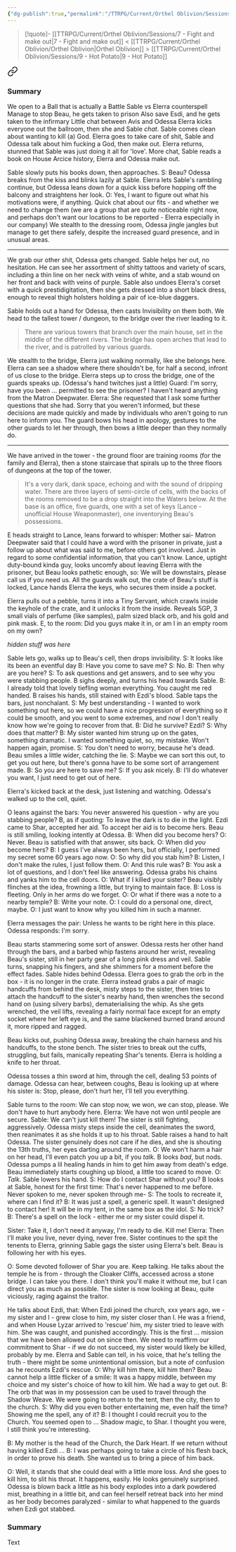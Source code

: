 ```yaml
---
{"dg-publish":true,"permalink":"/TTRPG/Current/Orthel Oblivion/Sessions/8 - Sibling's Dilemma/"}
---
```


> [!quote]- [[TTRPG/Current/Orthel Oblivion/Sessions/7 - Fight and make out\|7 - Fight and make out]] < [[TTRPG/Current/Orthel Oblivion/Orthel Oblivion\|Orthel Oblivion]] > [[TTRPG/Current/Orthel Oblivion/Sessions/9 - Hot Potato\|9 - Hot Potato]]
> 
<div class="transclusion internal-embed is-loaded"><a class="markdown-embed-link" href="/ttrpg/current/orthel-oblivion/sessions/7-fight-and-make-out/#summary" aria-label="Open link"><svg xmlns="http://www.w3.org/2000/svg" width="24" height="24" viewBox="0 0 24 24" fill="none" stroke="currentColor" stroke-width="2" stroke-linecap="round" stroke-linejoin="round" class="svg-icon lucide-link"><path d="M10 13a5 5 0 0 0 7.54.54l3-3a5 5 0 0 0-7.07-7.07l-1.72 1.71"></path><path d="M14 11a5 5 0 0 0-7.54-.54l-3 3a5 5 0 0 0 7.07 7.07l1.71-1.71"></path></svg></a><div class="markdown-embed">



### Summary

We open to a Ball that is actually a Battle
Sable vs Elerra counterspell
Manage to stop Beau, he gets taken to prison
Also save Esdi, and he gets taken to the infirmary
Little chat between Avis and Odessa
Elerra kicks everyone out the ballroom, then she and Sable _chat_. 
Sable comes clean about wanting to kill (a) God.
Elerra goes to take care of shit, Sable and Odessa talk about him fucking a God, then make out.
Elerra returns, stunned that Sable was just doing it all for 'love'. 
More chat, Sable reads a book on House Arcice history, Elerra and Odessa make out.

</div></div>



Sable slowly puts his books down, then approaches.
S: Beau?
Odessa breaks from the kiss and blinks lazily at Sable. 
Elerra lets Sable's rambling continue, but Odessa leans down for a quick kiss before hopping off the balcony and straightens her look.
O: Yes, I want to figure out what his motivations were, if anything.
Quick chat about our fits - and whether we need to change them (we are a group that are quite noticeable right now, and perhaps don't want our locations to be reported - Elerra especially in our company)
We stealth to the dressing room, Odessa jingle jangles but manage to get there safely, despite the increased guard presence, and in unusual areas.

---

We grab our other shit, Odessa gets changed.
Sable helps her out, no hesitation.
He can see her assortment of shitty tattoos and variety of scars, including a thin line on her neck with veins of white, and a stab wound on her front and back with veins of purple.
Sable also undoes Elerra's corset with a quick prestidigitation, then she gets dressed into a short black dress, enough to reveal thigh holsters holding a pair of ice-blue daggers.

Sable holds out a hand for Odessa, then casts Invisibility on them both.
We head to the tallest tower / dungeon, to the bridge over the river leading to it.
> There are various towers that branch over the main house, set in the middle of the different rivers.
> The bridge has open arches that lead to the river, and is patrolled by various guards.

We stealth to the bridge, Elerra just walking normally, like she belongs here.
Elerra can see a shadow where there shouldn't be, for half a second, infront of us close to the bridge.
Elerra steps up to cross the bridge, one of the guards speaks up. (Odessa's hand twitches just a little)
Guard: I'm sorry, have you been ... permitted to see the prisoner? I haven't heard anything from the Matron Deepwater.
Elerra: She requested that I ask some further questions that she had. Sorry that you weren't informed, but these decisions are made quickly and made by individuals who aren't going to run here to inform you.
The guard bows his head in apology, gestures to the other guards to let her through, then bows a little deeper than they normally do.

---

We have arrived in the tower - the ground floor are training rooms (for the family and Elerra), then a stone staircase that spirals up to the three floors of dungeons at the top of the tower.
> It's a very dark, dank space, echoing and with the sound of dripping water.
> There are three layers of semi-circle of cells, with the backs of the rooms removed to be a drop straight into the Waters below.
> At the base is an office, five guards, one with a set of keys (Lance - unofficial House Weaponmaster), one inventorying Beau's possessions.

E heads straight to Lance, leans forward to whisper: Mother sai- Matron Deepwater said that I could have a word with the prisoner in private, just a follow up about what was said to me, before others got involved. Just in regard to some confidential information, that you can't know.
Lance, uptight duty-bound kinda guy, looks uncomfy about leaving Elerra with the prisoner, but Beau looks pathetic enough, so: We will be downstairs, please call us if you need us.
All the guards walk out, the crate of Beau's stuff is locked, Lance hands Elerra the keys, who secures them inside a pocket.

Elerra pulls out a pebble, turns it into a Tiny Servant, which crawls inside the keyhole of the crate, and it unlocks it from the inside.
Reveals 5GP, 3 small vials of perfume (like samples), palm sized black orb, and his gold and pink mask.
E, to the room: Did you guys make it in, or am I in an empty room on my own?

*hidden stuff was here*

Sable lets go, walks up to Beau's cell, then drops invisibility.
S: It looks like its been an eventful day
B: Have you come to save me?
S: No.
B: Then why are you here?
S: To ask questions and get answers, and to see why you were stabbing people.
B sighs deeply, and turns his head towards Sable.
B: I already told that lovely tiefling woman everything. You caught me red handed.
B raises his hands, still stained with Ezdi's blood.
Sable taps the bars, just nonchalant.
S: My best understanding - I wanted to work something out here, so we could have a nice progression of everything so it could be smooth, and you went to some extremes, and now I don't really know how we're going to recover from that.
B: Did he survive? Ezdi?
S: Why does that matter?
B: My sister wanted him strung up on the gates, something dramatic. I wanted something quiet, so, my mistake. Won't happen again, promise.
S: You don't need to worry, because he's dead.
Beau smiles a little wider, catching the lie.
S: Maybe we can sort this out, to get you out here, but there's gonna have to be some sort of arrangement made.
B: So you are here to save me?
S: If you ask nicely.
B: I'll do whatever you want, I just need to get out of here.

Elerra's kicked back at the desk, just listening and watching.
Odessa's walked up to the cell, quiet.

O leans against the bars: You never answered his question - why are you stabbing people?
B, as if quoting: To leave the dark is to die in the light. Ezdi came to Shar, accepted her aid. To accept her aid is to become hers. 
Beau is still smiling, looking intently at Odessa.
B: When did you become hers?
O: Never.
Beau is satisfied with that answer, sits back.
O: When did _you_ become hers?
B: I guess I've always been hers, but officially, I performed my secret some 60 years ago now.
O: So why did you stab him?
B: Listen, I don't make the rules, I just follow them.
O: And this rule was?
B: You ask a lot of questions, and I don't feel like answering.
Odessa grabs his chains and yanks him to the cell doors.
O: What if I killed your sister?
Beau visibly flinches at the idea, frowning a little, but trying to maintain face.
B: Loss is fleeting. Only in her arms do we forget.
O: Or what if there was a note to a nearby temple?
B: Write your note.
O: I could do a personal one, direct, maybe.
O: I just want to know why you killed him in such a manner.

Elerra messages the pair: Unless he wants to be right here in this place.
Odessa responds: I'm sorry.

Beau starts stammering some sort of answer.
Odessa rests her other hand through the bars, and a barbed whip fastens around her wrist, revealing Beau's sister, still in her party gear of a long pink dress and veil.
Sable turns, snapping his fingers, and she shimmers for a moment before the effect fades. Sable hides behind Odessa.
Elerra goes to grab the orb in the box - it is no longer in the crate.
Elerra instead grabs a pair of magic handcuffs from behind the desk, misty steps to the sister, then tries to attach the handcuff to the sister's nearby hand, then wrenches the second hand on (using silvery barbs), dematerialising the whip.
As she gets wrenched, the veil lifts, revealing a fairly normal face except for an empty socket where her left eye is, and the same blackened burned brand around it, more ripped and ragged.

Beau kicks out, pushing Odessa away, breaking the chain harness and his handcuffs, to the stone bench.
The sister tries to break out the cuffs, struggling, but fails, manically repeating Shar's tenents.
Elerra is holding a knife to her throat.

Odessa tosses a thin sword at him, through the cell, dealing 53 points of damage.
Odessa can hear, between coughs, Beau is looking up at where his sister is: Stop, please, don't hurt her, I'll tell you everything.

Sable turns to the room: We can stop now, we won, we can stop, please. We don't have to hurt anybody here.
Elerra: We have not won until people are secure.
Sable: We can't just kill them!
The sister is still fighting, aggressively.
Odessa misty steps inside the cell, deanimates the sword, then reanimates it as she holds it up to his throat. Sable raises a hand to halt Odessa.
The sister genuinely does not care if he dies, and she is shouting the 13th truths, her eyes darting around the room.
O: We won't harm a hair on her head, I'll even patch you up a bit, if you _talk._
B looks _bad_, but nods.
Odessa pumps a lil healing hands in him to get him away from death's edge.
Beau immediately starts coughing up blood, a little too scared to move. 
O: _Talk._
Sable lowers his hand.
S: How do I contact Shar without you?
B looks at Sable, honest for the first time: That's never happened to me before. Never spoken to me, never spoken through me-
S: The tools to recreate it, where can I find it?
B: It was just a spell, a generic spell. It wasn't designed to contact her! It will be in my tent, in the same box as the idol.
S: No trick?
B: There's a spell on the lock - either me or my sister could dispel it.

Sister: Take it, I don't need it anyway, I'm ready to die. Kill me!
Elerra: Then I'll make you live, never dying, never free.
Sister continues to the spit the tenents to Elerra, grinning
Sable gags the sister using Elerra's belt.
Beau is following her with his eyes.

O: Some devoted follower of Shar you are. Keep talking.
He talks about the temple he is from - through the Cloaker Cliffs, accessed across a stone bridge. I can take you there. I don't think you'll make it without me, but I can direct you as much as possible.
The sister is now looking at Beau, quite viciously, raging against the traitor.

He talks about Ezdi, that: When Ezdi joined the church, xxx years ago, we - my sister and I - grew close to him, my sister closer than I. He was a friend, and when House Lyzar arrived to 'rescue' him, my sister tried to leave with him. She was caught, and punished accordingly. This is the first ... mission that we have been allowed out on since then. We need to reaffirm our commitment to Shar - if we do not succeed, my sister would likely be killed, probably by me.
Elerra and Sable can tell, in his voice, that he's telling the truth - there might be some unintentional omission, but a note of confusion as he recounts Ezdi's rescue.
O: Why kill him there, kill him then?
Beau cannot help a little flicker of a smile: It was a happy middle, between my choice and my sister's choice of how to kill him. We had a way to get out.
B: The orb that was in my possession can be used to travel through the Shadow Weave. We were going to return to the tent, then the city, then to the church.
S: Why did you even bother entertaining me, even half the time? Showing me the spell, any of it?
B: I thought I could recruit you to the Church. You seemed open to ... Shadow magic, to Shar. I thought you were, I still think you're interesting.

B: My mother is the head of the Church, the Dark Heart. If we return without having killed Ezdi ...
B: I was perhaps going to take a circle of his flesh back, in order to prove his death. She wanted us to bring a piece of him back.

O: Well, it stands that she could deal with a little more loss.
And she goes to kill him, to slit his throat.
It happens, easily. He looks genuinely surprised.
Odessa is blown back a little as his body explodes into a dark powdered mist, breathing in a little bit, and can feel herself retreat back into her mind as her body becomes paralyzed - similar to what happened to the guards when Ezdi got stabbed.

### Summary

Text